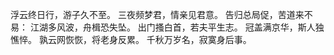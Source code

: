 浮云终日行，游子久不至。
三夜频梦君，情亲见君意。
告归总局促，苦道来不易：
江湖多风波，舟楫恐失坠。
出门搔白首，若夫平生志。
冠盖满京华，斯人独憔悴。
孰云网恢恢，将老身反累。
千秋万岁名，寂寞身后事。
